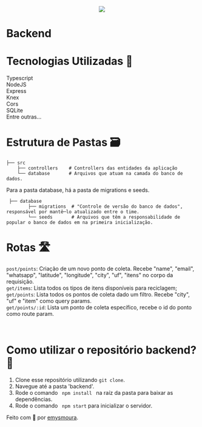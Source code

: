 <p align="center">
  <img src="/web/src/assets/logo.svg"/>
</p>

# Backend

# Tecnologias Utilizadas 🚀
Typescript</br>
NodeJS<br />
Express<br />
Knex<br />
Cors<br />
SQLite<br />
Entre outras...

# Estrutura de Pastas 🗃️

    ├── src
        ├── controllers    # Controllers das entidades da aplicação
        └── database       # Arquivos que atuam na camada do banco de dados.

Para a pasta database, há a pasta de migrations e seeds.
                 
     ├── database
            ├── migrations  # "Controle de versão do banco de dados", responsável por mantê─lo atualizado entre o time.
            └── seeds       # Arquivos que têm a responsabilidade de popular o banco de dados em na primeira inicialização.

# Rotas 🛣️
<code>post/points</code>: Criação de um novo ponto de coleta. Recebe "name", "email", "whatsapp", "latitude", "longitude",
"city", "uf", "itens" no corpo da requisição. <br />
<code>get/items</code>: Lista todos os tipos de itens disponíveis para reciclagem; <br />
<code>get/points</code>: Lista todos os pontos de coleta dado um filtro. Recebe "city", "uf" e "item" como query params.<br />
<code>get/points/:id</code>: Lista um ponto de coleta específico, recebe o id do ponto como route param.<br />

<br />

# Como utilizar o repositório backend? 🤔
  1. Clone esse repositório utilizando <code>git clone</code>.
  2. Navegue até a pasta 'backend'.
  3. Rode o comando <code> npm install </code> na raíz da pasta para baixar as dependências.
  4. Rode o comando <code> npm start</code> para inicializar o servidor.


Feito com 💜 por <a href="https://github.com/emysmoura/" target="_blank">emysmoura</a>.
